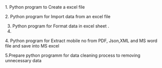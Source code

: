 1.⁠ ⁠Python program to Create a excel file 

2.⁠ ⁠Python program for Import data from an excel file 

3.  Python program for Format data in excel sheet .
4.  
4.⁠ ⁠Python program for Extract mobile no from PDF, Json,XML and MS word file and save into MS excel

5.Prepare python programm for data cleaning process to removing unnecessary data
